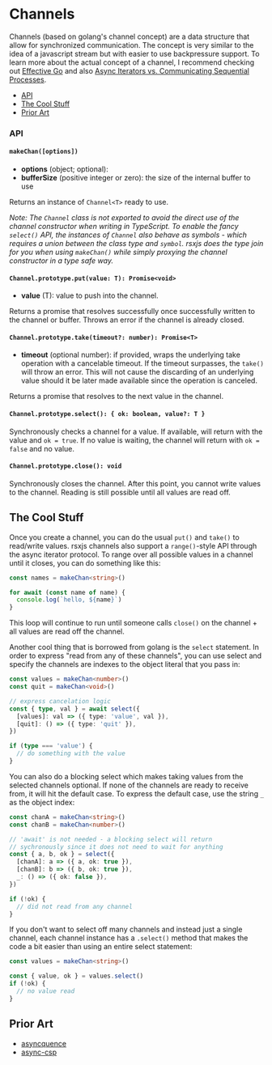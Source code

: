 # Channels

Channels (based on golang's channel concept) are a data structure that allow for
synchronized communication. The concept is very similar to the idea of a javascript
stream but with easier to use backpressure support. To learn more about the actual
concept of a channel, I recommend checking out [Effective Go](https://golang.org/doc/effective_go.html#channels) and also
[Async Iterators vs. Communicating Sequential Processes](http://2ality.com/2017/03/csp-vs-async-generators.html).

 - [API](#api)
 - [The Cool Stuff](#the-cool-stuff)
 - [Prior Art](#prior-art)

### API

#### `makeChan([options])`

 - **options** (object; optional):
  - **bufferSize** (positive integer or zero): the size of the internal buffer to use

Returns an instance of `Channel<T>` ready to use.

*Note: The `Channel` class is not exported to avoid the direct use of the channel
constructor when writing in TypeScript. To enable the fancy `select()` API, the
instances of `Channel` also behave as symbols - which requires a union between
the class type and `symbol`. rsxjs does the type join for you when using `makeChan()`
while simply proxying the channel constructor in a type safe way.*

#### `Channel.prototype.put(value: T): Promise<void>`

 - **value** (T): value to push into the channel.

Returns a promise that resolves successfully once successfully written to the channel
or buffer.
Throws an error if the channel is already closed.

#### `Channel.prototype.take(timeout?: number): Promise<T>`

 - **timeout** (optional number): if provided, wraps the underlying take operation with
 a cancelable timeout. If the timeout surpasses, the `take()` will throw an error. This
 will not cause the discarding of an underlying value should it be later made available
 since the operation is canceled.

Returns a promise that resolves to the next value in the channel.

#### `Channel.prototype.select(): { ok: boolean, value?: T }`

Synchronously checks a channel for a value. If available, will return with the value and
`ok = true`. If no value is waiting, the channel will return with `ok = false` and no
value.

#### `Channel.prototype.close(): void`

Synchronously closes the channel. After this point, you cannot write values to the channel.
Reading is still possible until all values are read off.

## The Cool Stuff

Once you create a channel, you can do the usual `put()` and `take()` to read/write values.
rsxjs channels also support a `range()`-style API through the async iterator protocol. To
range over all possible values in a channel until it closes, you can do something like this:

```typescript
const names = makeChan<string>()

for await (const name of name) {
  console.log(`hello, ${name}`)
}
```

This loop will continue to run until someone calls `close()` on the channel + all values are
read off the channel.

Another cool thing that is borrowed from golang is the `select` statement. In order to express
"read from any of these channels", you can use select and specify the channels are indexes to
the object literal that you pass in:

```typescript
const values = makeChan<number>()
const quit = makeChan<void>()

// express cancelation logic
const { type, val } = await select({
  [values]: val => ({ type: 'value', val }),
  [quit]: () => ({ type: 'quit' }),
})

if (type === 'value') {
  // do something with the value
}
```

You can also do a blocking select which makes taking values from the selected channels optional.
If none of the channels are ready to receive from, it will hit the default case. To express the
default case, use the string `_` as the object index:

```typescript
const chanA = makeChan<string>()
const chanB = makeChan<number>()

// 'await' is not needed - a blocking select will return
// sychronously since it does not need to wait for anything
const { a, b, ok } = select({
  [chanA]: a => ({ a, ok: true }),
  [chanB]: b => ({ b, ok: true }),
  _: () => ({ ok: false }),
})

if (!ok) {
  // did not read from any channel
}
```

If you don't want to select off many channels and instead just a single channel, each
channel instance has a `.select()` method that makes the code a bit easier than using
an entire select statement:

```typescript
const values = makeChan<string>()

const { value, ok } = values.select()
if (!ok) {
  // no value read
}
```

## Prior Art

 - [asyncquence](https://github.com/getify/asyncquence)
 - [async-csp](https://github.com/dvlsg/async-csp)
